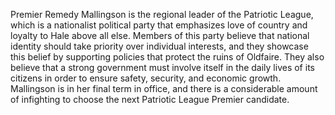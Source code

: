 Premier Remedy Mallingson is the regional leader of the Patriotic League, which is a nationalist political party that emphasizes love of country and loyalty to Hale above all else. Members of this party believe that national identity should take priority over individual interests, and they showcase this belief by supporting policies that protect the ruins of Oldfaire. They also believe that a strong government must involve itself in the daily lives of its citizens in order to ensure safety, security, and economic growth. Mallingson is in her final term in office, and there is a considerable amount of infighting to choose the next Patriotic League Premier candidate.